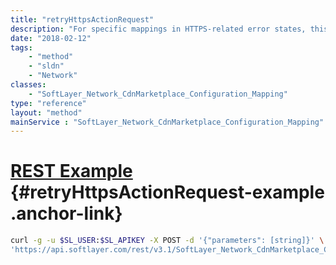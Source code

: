 ```yaml
---
title: "retryHttpsActionRequest"
description: "For specific mappings in HTTPS-related error states, this SOAP API will determine whether it needs to re-attempt an enable or disable HTTPS. "
date: "2018-02-12"
tags:
    - "method"
    - "sldn"
    - "Network"
classes:
    - "SoftLayer_Network_CdnMarketplace_Configuration_Mapping"
type: "reference"
layout: "method"
mainService : "SoftLayer_Network_CdnMarketplace_Configuration_Mapping"
---
```


# [REST Example](#retryHttpsActionRequest-example) <a href="/article/rest/"><i class="fas fa-question"></i></a> {#retryHttpsActionRequest-example .anchor-link} 
```bash
curl -g -u $SL_USER:$SL_APIKEY -X POST -d '{"parameters": [string]}' \
'https://api.softlayer.com/rest/v3.1/SoftLayer_Network_CdnMarketplace_Configuration_Mapping/retryHttpsActionRequest'
```
